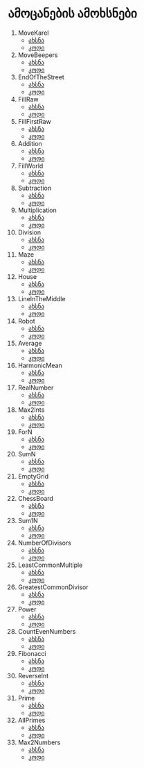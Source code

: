 # ამოცანების ამოხსნები

1. MoveKarel
    * [ახსნა](problem-set/MoveKarel.md)
    * [კოდი](problem-set/MoveKarel.java)
2. MoveBeepers
    * [ახსნა](problem-set/MoveBeepers.md)
    * [კოდი](problem-set/MoveBeepers.java)
3. EndOfTheStreet
    * [ახსნა](problem-set/EndOfTheStreet.md)
    * [კოდი](problem-set/EndOfTheStreet.java)
4. FillRaw
    * [ახსნა](problem-set/FillRaw.md)
    * [კოდი](problem-set/FillRaw.java)
5. FillFirstRaw
    * [ახსნა](problem-set/FillFirstRaw.md)
    * [კოდი](problem-set/FillFirstRaw.java)
6. Addition
    * [ახსნა](problem-set/Addition.md)
    * [კოდი](problem-set/Addition.java)
7. FillWorld
    * [ახსნა](problem-set/FillWorld.md)
    * [კოდი](problem-set/FillWorld.java)
8. Subtraction
    * [ახსნა](problem-set/Subtraction.md)
    * [კოდი](problem-set/Subtraction.java)
9.  Multiplication
    * [ახსნა](problem-set/Multiplication.md)
    * [კოდი](problem-set/Multiplication.java)
10. Division
    * [ახსნა](problem-set/Division.md)
    * [კოდი](problem-set/Division.java)
11. Maze
    * [ახსნა](problem-set/Maze.md)
    * [კოდი](problem-set/Maze.java)
12. House
    * [ახსნა](problem-set/House.md)
    * [კოდი](problem-set/House.java)
13. LineInTheMiddle
    * [ახსნა](problem-set/LineInTheMiddle.md)
    * [კოდი](problem-set/LineInTheMiddle.java)
14. Robot
    * [ახსნა](problem-set/Robot.md)
    * [კოდი](problem-set/Robot.java)
15. Average
    * [ახსნა](problem-set/Average.md)
    * [კოდი](problem-set/Average.java)
16. HarmonicMean
    * [ახსნა](problem-set/HarmonicMean.md)
    * [კოდი](problem-set/HarmonicMean.java)
17. RealNumber
    * [ახსნა](problem-set/RealNumber.md)
    * [კოდი](problem-set/RealNumber.java)
18. Max2Ints
    * [ახსნა](problem-set/Max2Ints.md)
    * [კოდი](problem-set/Max2Ints.java)
19. ForN
    * [ახსნა](problem-set/ForN.md)
    * [კოდი](problem-set/ForN.java)
20. SumN
    * [ახსნა](problem-set/SumN.md)
    * [კოდი](problem-set/SumN.java)
21. EmptyGrid
    * [ახსნა](problem-set/EmptyGrid.md)
    * [კოდი](problem-set/EmptyGrid.java)
22. ChessBoard
    * [ახსნა](problem-set/ChessBoard.md)
    * [კოდი](problem-set/ChessBoard.java)
23. Sum1N
    * [ახსნა](problem-set/Sum1N.md)
    * [კოდი](problem-set/Sum1N.java)
24. NumberOfDivisors
    * [ახსნა](problem-set/NumberOfDivisors.md)
    * [კოდი](problem-set/NumberOfDivisors.java)
25. LeastCommonMultiple
    * [ახსნა](problem-set/LeastCommonMultiple.md)
    * [კოდი](problem-set/LeastCommonMultiple.java)
26. GreatestCommonDivisor
    * [ახსნა](problem-set/GreatestCommonDivisor.md)
    * [კოდი](problem-set/GreatestCommonDivisor.java)
27. Power
    * [ახსნა](problem-set/Power.md)
    * [კოდი](problem-set/Power.java)
28. CountEvenNumbers
    * [ახსნა](problem-set/CountEvenNumbers.md)
    * [კოდი](problem-set/CountEvenNumbers.java)
29. Fibonacci
    * [ახსნა](problem-set/Fibonacci.md)
    * [კოდი](problem-set/Fibonacci.java)
30. ReverseInt
    * [ახსნა](problem-set/ReverseInt.md)
    * [კოდი](problem-set/ReverseInt.java)
31. Prime
    * [ახსნა](problem-set/Prime.md)
    * [კოდი](problem-set/Prime.java)
32. AllPrimes
    * [ახსნა](problem-set/AllPrimes.md)
    * [კოდი](problem-set/AllPrimes.java)
33. Max2Numbers
    * [ახსნა](problem-set/Max2Numbers.md)
    * [კოდი](problem-set/Max2Numbers.java)
